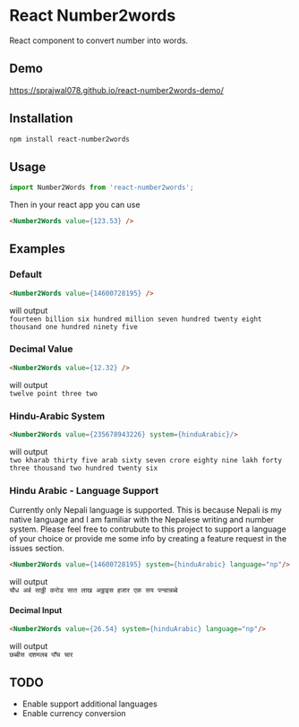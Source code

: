 # React Number2words
React component to convert number into words.

## Demo
https://sprajwal078.github.io/react-number2words-demo/

## Installation
```bash
npm install react-number2words
```

<!-- ## Demo -->
<!-- https://sprajwal078.github.io/ng-number2words/ -->

## Usage
```js
import Number2Words from 'react-number2words';
```
Then in your react app you can use

```html
<Number2Words value={123.53} />
```

## Examples
### Default
```html
<Number2Words value={14600728195} />
```
will output\
`fourteen billion six hundred million seven hundred twenty eight thousand one hundred ninety five`

### Decimal Value
```html
<Number2Words value={12.32} />
```
will output\
`twelve point three two`

### Hindu-Arabic System
```html
<Number2Words value={235678943226} system={hinduArabic}/>
```
will output\
`two kharab thirty five arab sixty seven crore eighty nine lakh forty three thousand two hundred twenty six`

### Hindu Arabic - Language Support
Currently only Nepali language is supported. This is because Nepali is my native language and I am familiar with the Nepalese writing and number system. Please feel free to contrubute to this project to support a language of your choice or provide me some info by creating a feature request in the issues section.
```html
<Number2Words value={14600728195} system={hinduArabic} language="np"/>
```
will output\
`चौध अर्ब साठ्ठी करोड सात लाख अठ्ठाइस हजार एक सय पन्चान्नब्बे`

#### Decimal Input
```html
<Number2Words value={26.54} system={hinduArabic} language="np"/>
```
will output\
`छब्बीस दशमलब पाँच चार`

## TODO
- Enable support additional languages
- Enable currency conversion

